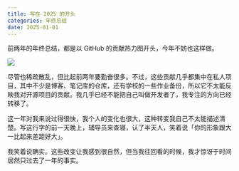 ```yaml
---
title: 写在 2025 的开头
categories: 年终总结
date: 2025-01-01
---
```


前两年的年终总结，都是以 GitHub 的贡献热力图开头，今年不妨也这样做。

![](https://image.guhub.cn/uPic/2024/12/image-20241212134754532.png)

尽管也稀疏散乱，但比起前两年要勤奋很多。不过，这些贡献几乎都集中在私人项目，其中不少是博客、笔记库的仓库，还有学校的一些作业备份，所以它不太能反映我对开源项目的贡献。我几乎已经不能把自己叫做开发者了，我专注的方向已经转移了。

这一年对我来说过得很快，我个人的变化也很大，这种转变我自己不太能描述清楚。写这行字的前一天晚上，辅导员来查寝，认了半天人，笑着说「你的形象跟大一比起来差距好大」。

我笑着说确实。这些改变让我感到很自然，但当我往回看的时候，我才惊讶于时间居然只过去了一年的事实。



